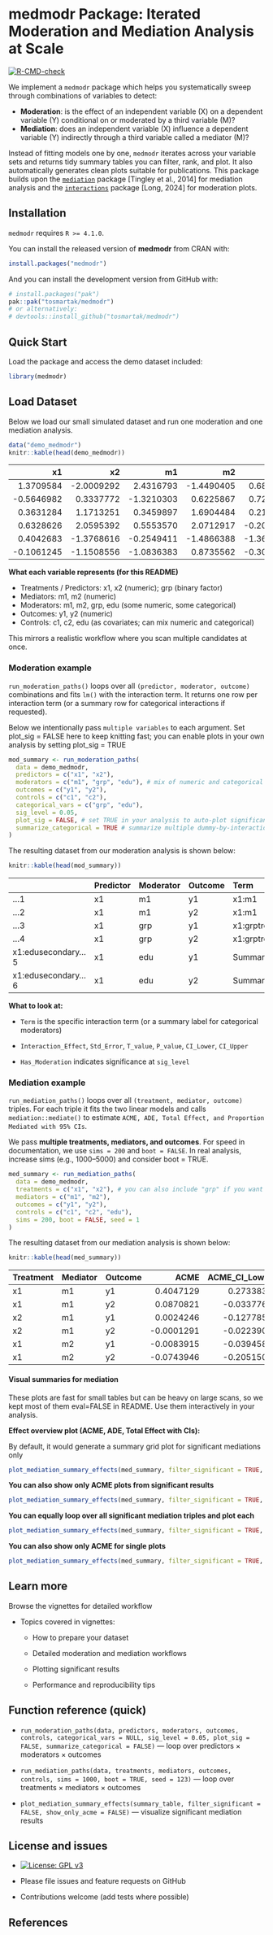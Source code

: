
<!-- README.md is generated from README.Rmd. Please edit that file -->

# medmodr Package: Iterated Moderation and Mediation Analysis at Scale

<!-- badges: start -->

[![R-CMD-check](https://github.com/tosmartak/medmodr/actions/workflows/R-CMD-check.yaml/badge.svg)](https://github.com/tosmartak/medmodr/actions/workflows/R-CMD-check.yaml)
<!-- badges: end -->

We implement a `medmodr` package which helps you systematically sweep
through combinations of variables to detect:

- **Moderation**: is the effect of an independent variable (X) on a
  dependent variable (Y) conditional on or moderated by a third variable
  (M)?
- **Mediation**: does an independent variable (X) influence a dependent
  variable (Y) indirectly through a third variable called a mediator
  (M)?

Instead of fitting models one by one, `medmodr` iterates across your
variable sets and returns tidy summary tables you can filter, rank, and
plot. It also automatically generates clean plots suitable for
publications. This package builds upon the
[`mediation`](https://CRAN.R-project.org/package=mediation) package
\[Tingley et al., 2014\] for mediation analysis and the
[`interactions`](https://CRAN.R-project.org/package=interactions)
package \[Long, 2024\] for moderation plots.

## Installation

`medmodr` requires `R >= 4.1.0`.

You can install the released version of **medmodr** from CRAN with:

``` r
install.packages("medmodr")
```

And you can install the development version from GitHub with:

``` r
# install.packages("pak")
pak::pak("tosmartak/medmodr")
# or alternatively:
# devtools::install_github("tosmartak/medmodr")
```

## Quick Start

Load the package and access the demo dataset included:

``` r
library(medmodr)
```

## Load Dataset

Below we load our small simulated dataset and run one moderation and one
mediation analysis.

``` r
data("demo_medmodr")
knitr::kable(head(demo_medmodr))
```

|         x1 |         x2 |         m1 |         m2 |         c1 |         c2 | grp     | edu       |         y1 |         y2 |
|-----------:|-----------:|-----------:|-----------:|-----------:|-----------:|:--------|:----------|-----------:|-----------:|
|  1.3709584 | -2.0009292 |  2.4316793 | -1.4490405 |  0.6888078 |  2.3250585 | treat   | tertiary  |  4.4866832 | -0.5296494 |
| -0.5646982 |  0.3337772 | -1.3210303 |  0.6225867 |  0.7250830 |  0.5241222 | control | tertiary  |  0.3903687 |  1.0376276 |
|  0.3631284 |  1.1713251 |  0.3459897 |  1.6904484 |  0.2173802 |  0.9707334 | control | secondary |  0.3218529 |  0.6648226 |
|  0.6328626 |  2.0595392 |  0.5553570 |  2.0712917 | -0.2016567 |  0.3769734 | treat   | tertiary  |  2.0106726 |  3.1052683 |
|  0.4042683 | -1.3768616 | -0.2549411 | -1.4866388 | -1.3656899 | -0.9959334 | treat   | primary   |  0.2309061 | -0.5248641 |
| -0.1061245 | -1.1508556 | -1.0836383 |  0.8735562 | -0.3089376 | -0.5974829 | control | secondary | -0.7814729 |  0.2024834 |

**What each variable represents (for this README)**

- Treatments / Predictors: x1, x2 (numeric); grp (binary factor)
- Mediators: m1, m2 (numeric)
- Moderators: m1, m2, grp, edu (some numeric, some categorical)
- Outcomes: y1, y2 (numeric)
- Controls: c1, c2, edu (as covariates; can mix numeric and categorical)

This mirrors a realistic workflow where you scan multiple candidates at
once.

### Moderation example

`run_moderation_paths()` loops over all
`(predictor, moderator, outcome)` combinations and fits `lm()` with the
interaction term. It returns one row per interaction term (or a summary
row for categorical interactions if requested).

Below we intentionally pass `multiple variables` to each argument. Set
plot_sig = FALSE here to keep knitting fast; you can enable plots in
your own analysis by setting plot_sig = TRUE

``` r
mod_summary <- run_moderation_paths(
  data = demo_medmodr,
  predictors = c("x1", "x2"),
  moderators = c("m1", "grp", "edu"), # mix of numeric and categorical
  outcomes = c("y1", "y2"),
  controls = c("c1", "c2"),
  categorical_vars = c("grp", "edu"),
  sig_level = 0.05,
  plot_sig = FALSE, # set TRUE in your analysis to auto-plot significant interactions using the interaction package
  summarize_categorical = TRUE # summarize multiple dummy-by-interaction lines into a single row per categorical mod
)
```

The resulting dataset from our moderation analysis is shown below:

``` r
knitr::kable(head(mod_summary))
```

|                   | Predictor | Moderator | Outcome | Term        | Interaction_Effect | Std_Error |    T_value |   P_value |   CI_Lower |   CI_Upper | Has_Moderation |
|:------------------|:----------|:----------|:--------|:------------|-------------------:|----------:|-----------:|----------:|-----------:|-----------:|:---------------|
| …1                | x1        | m1        | y1      | x1:m1       |          0.4562917 | 0.0498605 |  9.1513655 | 0.0000000 |  0.3585651 |  0.5540183 | TRUE           |
| …2                | x1        | m1        | y2      | x1:m1       |          0.0504688 | 0.0687074 |  0.7345471 | 0.4635023 | -0.0841977 |  0.1851354 | FALSE          |
| …3                | x1        | grp       | y1      | x1:grptreat |         -0.4894794 | 0.1869071 | -2.6188375 | 0.0095200 | -0.8558173 | -0.1231414 | TRUE           |
| …4                | x1        | grp       | y2      | x1:grptreat |          0.0983691 | 0.1979661 |  0.4968987 | 0.6198231 | -0.2896445 |  0.4863827 | FALSE          |
| x1:edusecondary…5 | x1        | edu       | y1      | Summary     |          0.2194922 | 0.2411250 |  0.9102839 | 0.3638141 | -0.2531128 |  0.6920972 | FALSE          |
| x1:edusecondary…6 | x1        | edu       | y2      | Summary     |         -0.3076175 | 0.2508876 | -1.2261170 | 0.2216563 | -0.7993572 |  0.1841221 | FALSE          |

**What to look at:**

- `Term` is the specific interaction term (or a summary label for
  categorical moderators)

- `Interaction_Effect`, `Std_Error`, `T_value`, `P_value`, `CI_Lower`,
  `CI_Upper`

- `Has_Moderation` indicates significance at `sig_level`

### Mediation example

`run_mediation_paths()` loops over all `(treatment, mediator, outcome)`
triples. For each triple it fits the two linear models and calls
`mediation::mediate()` to estimate
`ACME, ADE, Total Effect, and Proportion Mediated with 95% CIs`.

We pass **multiple treatments, mediators, and outcomes**. For speed in
documentation, we use `sims = 200` and `boot = FALSE`. In real analysis,
increase sims (e.g., 1000–5000) and consider boot = TRUE.

``` r
med_summary <- run_mediation_paths(
  data = demo_medmodr,
  treatments = c("x1", "x2"), # you can also include "grp" if you want to treat it as a treatment
  mediators = c("m1", "m2"),
  outcomes = c("y1", "y2"),
  controls = c("c1", "c2", "edu"),
  sims = 200, boot = FALSE, seed = 1
)
```

The resulting dataset from our mediation analysis is shown below:

``` r
knitr::kable(head(med_summary))
```

| Treatment | Mediator | Outcome |       ACME | ACME_CI_Lower | ACME_CI_Upper | ACME_p |        ADE | ADE_CI_Lower | ADE_CI_Upper | ADE_p | Total_Effect | Total_Effect_CI_Lower | Total_Effect_CI_Upper | Total_Effect_p | Prop_Mediated | PropMediated_CI_Lower | PropMediated_CI_Upper | PropMediated_p | Has_Mediation |
|:----------|:---------|:--------|-----------:|--------------:|--------------:|-------:|-----------:|-------------:|-------------:|------:|-------------:|----------------------:|----------------------:|---------------:|--------------:|----------------------:|----------------------:|---------------:|:--------------|
| x1        | m1       | y1      |  0.4047129 |     0.2733835 |     0.5278130 |   0.00 |  0.0490381 |   -0.1419017 |    0.2103644 |  0.56 |    0.4537510 |             0.2788478 |             0.6174781 |           0.00 |     0.8879809 |             0.5922091 |             1.4236754 |           0.00 | TRUE          |
| x1        | m1       | y2      |  0.0870821 |    -0.0337763 |     0.1964244 |   0.16 | -0.1090870 |   -0.3300890 |    0.0776391 |  0.31 |   -0.0220049 |            -0.2018976 |             0.1506394 |           0.80 |    -0.3005459 |           -11.9603192 |            13.4232514 |           0.86 | FALSE         |
| x2        | m1       | y1      |  0.0024246 |    -0.1277854 |     0.1023357 |   0.91 |  0.0416984 |   -0.1272681 |    0.1958826 |  0.57 |    0.0441230 |            -0.1605703 |             0.2115216 |           0.60 |     0.1958763 |            -9.3779764 |             4.4197954 |           0.77 | FALSE         |
| x2        | m1       | y2      | -0.0001291 |    -0.0223901 |     0.0151895 |   0.93 |  0.7079424 |    0.5375039 |    0.8634700 |  0.00 |    0.7078133 |             0.5269663 |             0.8660899 |           0.00 |     0.0004459 |            -0.0335334 |             0.0209049 |           0.93 | FALSE         |
| x1        | m2       | y1      | -0.0083915 |    -0.0394585 |     0.0139128 |   0.48 |  0.4625412 |    0.2779904 |    0.6254832 |  0.00 |    0.4541498 |             0.2710269 |             0.6105789 |           0.00 |    -0.0126784 |            -0.0971600 |             0.0277309 |           0.48 | FALSE         |
| x1        | m2       | y2      | -0.0743946 |    -0.2051507 |     0.0185182 |   0.12 |  0.0516452 |   -0.1118692 |    0.1960140 |  0.53 |   -0.0227493 |            -0.2317083 |             0.1323458 |           0.81 |     0.5057719 |           -10.2314835 |             8.4874179 |           0.79 | FALSE         |

#### Visual summaries for mediation

These plots are fast for small tables but can be heavy on large scans,
so we kept most of them eval=FALSE in README. Use them interactively in
your analysis.

**Effect overview plot (ACME, ADE, Total Effect with CIs):**

By default, it would generate a summary grid plot for significant
mediations only

``` r
plot_mediation_summary_effects(med_summary, filter_significant = TRUE, summary_plot = TRUE)
```

**You can also show only ACME plots from significant results**

``` r
plot_mediation_summary_effects(med_summary, filter_significant = TRUE, show_only_acme = TRUE, summary_plot = TRUE)
```

**You can equally loop over all significant mediation triples and plot
each**

``` r
plot_mediation_summary_effects(med_summary, filter_significant = TRUE, summary_plot = FALSE)
```

**You can also show only ACME for single plots**

``` r
plot_mediation_summary_effects(med_summary, filter_significant = TRUE, summary_plot = FALSE, show_only_acme = TRUE)
```

## Learn more

Browse the vignettes for detailed workflow

- Topics covered in vignettes:

  - How to prepare your dataset

  - Detailed moderation and mediation workflows

  - Plotting significant results

  - Performance and reproducibility tips

## Function reference (quick)

- `run_moderation_paths(data, predictors, moderators, outcomes, controls, categorical_vars = NULL, sig_level = 0.05, plot_sig = FALSE, summarize_categorical = FALSE)`
  — loop over predictors × moderators × outcomes

- `run_mediation_paths(data, treatments, mediators, outcomes, controls, sims = 1000, boot = TRUE, seed = 123)`
  — loop over treatments × mediators × outcomes

- `plot_mediation_summary_effects(summary_table, filter_significant = FALSE, show_only_acme = FALSE)`
  — visualize significant mediation results

## License and issues

- [![License: GPL
  v3](https://img.shields.io/badge/License-GPL%20v3-blue.svg)](https://www.gnu.org/licenses/gpl-3.0)

- Please file issues and feature requests on GitHub

- Contributions welcome (add tests where possible)

## References
